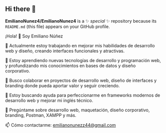 ## Hi there 👋


**EmilianoNunez4/EmilianoNunez4** is a ✨ _special_ ✨ repository because its `README.md` (this file) appears on your GitHub profile.

¡Hola! 👋 Soy Emiliano Núñez

🔭 Actualmente estoy trabajando en mejorar mis habilidades de desarrollo web y diseño, creando interfaces funcionales y atractivas.

🌱 Estoy aprendiendo nuevas tecnologías de desarrollo y programación web, y profundizando mis conocimientos en bases de datos y diseño corporativo.

👯 Busco colaborar en proyectos de desarrollo web, diseño de interfaces y branding donde pueda aportar valor y seguir creciendo.

🤔 Estoy buscando ayuda para perfeccionarme en frameworks modernos de desarrollo web y mejorar mi inglés técnico.

💬 Pregúntame sobre desarrollo web, maquetación, diseño corporativo, branding, Postman, XAMPP y más.

📫 Cómo contactarme: emilianonunezz44@gmail.com

